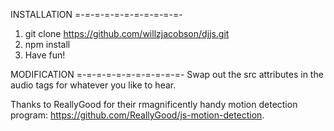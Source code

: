 INSTALLATION =-=-=-=-=-=-=-=-=-=-=-
1. git clone https://github.com/willzjacobson/djjs.git
2. npm install
3. Have fun!

MODIFICATION =-=-=-=-=-=-=-=-=-=-=-
Swap out the src attributes in the audio tags for whatever you like to hear.

Thanks to ReallyGood for their rmagnificently handy motion detection program: https://github.com/ReallyGood/js-motion-detection.

